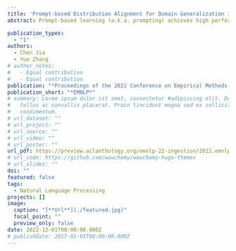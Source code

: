 ```yaml
---
title: 'Prompt-based Distribution Alignment for Domain Generalization in Text Classification'
abstract: Prompt-based learning (a.k.a. prompting) achieves high performance by bridging the gap between the objectives of language modeling and downstream tasks. Domain generalization ability can be improved by prompting since classification across different domains can be unified into the prediction of the same set of label words. The remaining challenge for domain generalization by prompting comes from discrepancies between the data distribution of different domains. To improve domain generalization with prompting, we learn distributional invariance across source domains via two alignment regularization loss functions. The first is vocabulary distribution alignment, which uses a Kullback-Leibler divergence regularization on source-domain vocabulary distributions. The second is feature distribution alignment, which uses a novel adversarial training strategy to learn domain invariant representation across source domains. Experiments on sentiment analysis and natural language inference show the effectiveness of our method and achieve state-of-the-art results on six datasets.

publication_types:
  - "1"
authors:
  - Chen Jia
  - Yue Zhang
# author_notes:
#   - Equal contribution
#   - Equal contribution
publication: "*Proceedings of the 2022 Conference on Empirical Methods in Natural Language Processing*"
publication_short: "*EMNLP*"
# summary: Lorem ipsum dolor sit amet, consectetur #adipiscing elit. Duis posuere
#   tellus ac convallis placerat. Proin tincidunt magna sed ex sollicitudin
#   condimentum.
# url_dataset: ""
# url_project: ""
# url_source: ""
# url_video: ""
# url_poster: ""
url_pdf: https://preview.aclanthology.org/emnlp-22-ingestion/2022.emnlp-main.690.pdf
# url_code: https://github.com/wowchemy/wowchemy-hugo-themes
# url_slides: ""
doi: ""
featured: false
tags:
  - Natural Language Processing
projects: []
image:
  caption: "[**Url**](./featured.jpg)"
  focal_point: ""
  preview_only: false
date: 2022-12-01T00:00:00.000Z
# publishDate: 2017-01-01T00:00:00.000Z
---
```

